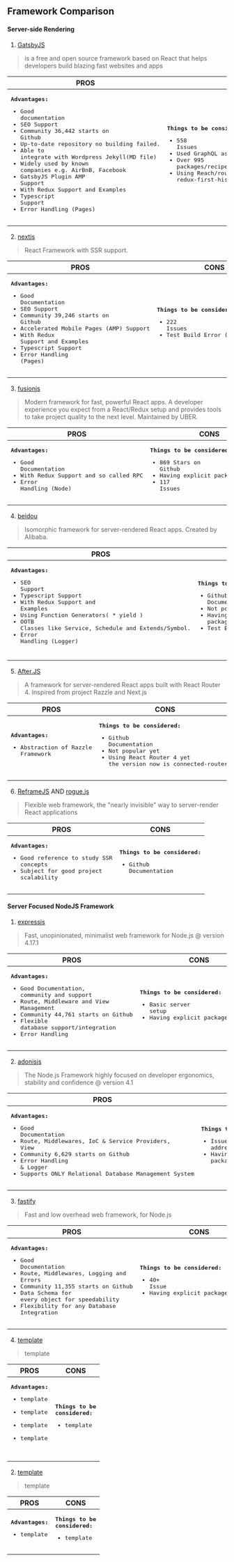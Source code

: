 Framework Comparison
------

#### Server-side Rendering
1. [GatsbyJS](https://www.gatsbyjs.org/)
> is a free and open source framework based on React that helps developers build blazing fast websites and apps

| **PROS**     | **CONS**      |
| ---          | ---           |
| <pre><strong>Advantages:</strong><ul><li>Good documentation</li><li>SEO Support</li><li>Community 36,442 starts on Github</li><li>Up-to-date repository no building failed.</li><li>Able to integrate with Wordpress Jekyll(MD file)</li><li>Widely used by known companies e.g. AirBnB, Facebook</li><li>GatsbyJS Plugin AMP Support</li><li>With Redux Support and Examples</li><li>Typescript Support</li><li>Error Handling (Pages)</li></ul></pre> | <pre><strong>Things to be considered:</strong><ul><li>558 Issues</li><li>Used GraphQL as part of the application</li><li>Over 995 packages/recipes</li><li>Using Reach/router, redux-first-history</li></ul></pre> |
  
  
  
  
2. [nextjs](https://nextjs.org/)
> React Framework with SSR support. 

| **PROS**     | **CONS**      |
| ---          | ---           |
| <pre><strong>Advantages:</strong><ul><li>Good Documentation</li><li>SEO Support</li><li>Community 39,246 starts on Github</li><li>Accelerated Mobile Pages (AMP) Support</li><li>With Redux Support and Examples</li><li>Typescript Support</li><li>Error Handling (Pages)</li></ul></pre> | <pre><strong>Things to be considered:</strong><ul><li>222 Issues</li><li>Test Build Error (Dependencies)</li></ul></pre> | 



3. [fusionjs](https://fusionjs.com/)
> Modern framework for fast, powerful React apps. A developer experience you expect from a React/Redux setup and provides tools to take project quality to the next level. Maintained by UBER.

| **PROS**     | **CONS**      |
| ---          | ---           |
| <pre><strong>Advantages:</strong><ul><li>Good Documentation</li><li>With Redux Support and so called RPC</li><li>Error Handling (Node)</li></ul></pre> | <pre><strong>Things to be considered:</strong><ul><li>869 Stars on Github</li><li>Having explicit packages/recipes</li><li>117 Issues</li></ul></pre> |



4. [beidou](https://github.com/alibaba/beidou)
> Isomorphic framework for server-rendered React apps. Created by Alibaba.

| **PROS**     | **CONS**      |
| ---          | ---           |
| <pre><strong>Advantages:</strong><ul><li>SEO Support</li><li>Typescript Support</li><li>With Redux Support and Examples</li><li>Using Function Generators( * yield )</li><li>OOTB Classes like Service, Schedule and Extends/Symbol.</li><li>Error Handling (Logger)</li></ul></pre> | <pre><strong>Things to be considered:</strong><ul><li>Github Documentation</li><li>Not popular yet</li><li>Having explicit packages/recipes</li><li>Test Build Error (Dependencies)
</li></ul></pre> |




5. [After.JS](https://github.com/jaredpalmer/after.js)
> A framework for server-rendered React apps built with React Router 4. Inspired from project Razzle and Next.js

| **PROS**     | **CONS**      |
| ---          | ---           |
| <pre><strong>Advantages:</strong><ul><li>Abstraction of Razzle Framework</li></ul></pre> | <pre><strong>Things to be considered:</strong><ul><li>Github Documentation</li><li>Not popular yet</li><li>Using React Router 4 yet the version now is connected-router.</li></ul></pre> |




6. [ReframeJS](https://github.com/reframejs/reframe) AND [rogue.js](https://github.com/alidcastano/rogue.js)
> Flexible web framework, the "nearly invisible" way to server-render React applications

| **PROS**     | **CONS**      |
| ---          | ---           |
| <pre><strong>Advantages:</strong><ul><li>Good reference to study SSR concepts</li><li>Subject for good project scalability</li></ul></pre> | <pre><strong>Things to be considered:</strong><ul><li>Github Documentation</li></ul></pre> |




#### Server Focused NodeJS Framework

1. [expressjs](https://expressjs.com/)
> Fast, unopinionated, minimalist web framework for Node.js @ version 4.17.1

| **PROS**     | **CONS**      |
| ---          | ---           |
| <pre><strong>Advantages:</strong><ul><li>Good Documentation, community and support</li><li>Route, Middleware and View Management</li><li>Community 44,761 starts on Github</li><li>Flexible database support/integration</li><li>Error Handling</li></ul></pre> | <pre><strong>Things to be considered:</strong><ul><li>Basic server setup</li><li>Having explicit packages/recipes</li></ul></pre> |

2. [adonisjs](https://adonisjs.com)
> The Node.js Framework highly focused on developer ergonomics, stability and confidence @ version 4.1

| **PROS**     | **CONS**      |
| ---          | ---           |
| <pre><strong>Advantages:</strong><ul><li>Good Documentation</li><li>Route, Middlewares, IoC & Service Providers, View</li><li>Community 6,629 starts on Github</li><li>Error Handling & Logger</li><li>Supports ONLY Relational Database Management System </li></ul></pre> | <pre><strong>Things to be considered:</strong><ul><li>Issues will be addressed on v5 release</li><li>Having explicit packages/recipes</li></ul></pre> |

3. [fastify](https://www.fastify.io/)
> Fast and low overhead web framework, for Node.js

| **PROS**     | **CONS**      |
| ---          | ---           |
| <pre><strong>Advantages:</strong><ul><li>Good Documentation</li><li>Route, Middlewares, Logging and Errors</li><li>Community 11,355 starts on Github</li><li>Data Schema for every object for speedability</li><li>Flexibility for any Database Integration</li></ul></pre> | <pre><strong>Things to be considered:</strong><ul><li>40+ Issue</li><li>Having explicit packages/recipes</li></ul></pre> |


4. [template](template)
> template

| **PROS**     | **CONS**      |
| ---          | ---           |
| <pre><strong>Advantages:</strong><ul><li>template</li> <li>template</li> <li>template</li> <li>template</li> </ul></pre> | <pre><strong>Things to be considered:</strong><ul><li>template</li></ul></pre> |





2. [template](template)
> template

| **PROS**     | **CONS**      |
| ---          | ---           |
| <pre><strong>Advantages:</strong><ul><li>template</li></ul></pre> | <pre><strong>Things to be considered:</strong><ul><li>template</li></ul></pre> |



